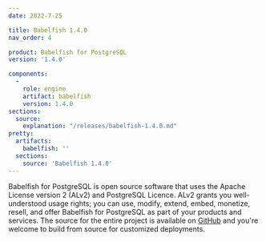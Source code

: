 ```yaml
---
date: 2022-7-25

title: Babelfish 1.4.0
nav_order: 4

product: Babelfish for PostgreSQL
version: '1.4.0'

components:
  -
    role: engine
    artifact: babelfish
    version: 1.4.0
sections:
  source:
    explanation: "/releases/babelfish-1.4.0.md"
pretty:
  artifacts:
    babelfish: ''
  sections:
    source: 'Babelfish 1.4.0'
---
```


Babelfish for PostgreSQL is open source software that uses the Apache License version 2 (ALv2) and PostgreSQL Licence. ALv2 grants you well-understood usage rights; you can use, modify, extend, embed, monetize, resell, and offer Babelfish for PostgreSQL as part of your products and services. The source for the entire project is available on [GitHub](https://github.com/babelfish-for-postgresql) and you're welcome to build from source for customized deployments. 
